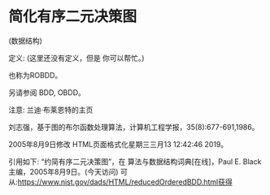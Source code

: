 # 简化有序二元决策图


(数据结构)



定义:
(这里还没有定义，但是
你可以帮忙。)



也称为ROBDD。



另请参阅
BDD, OBDD。



注意:
兰迪·布莱恩特的主页



刘志强，基于图的布尔函数处理算法，计算机工程学报，35(8):677-691,1986。








2005年8月9日修改
HTML页面格式化星期三三月13 12:42:46 2019。



引用如下:
“约简有序二元决策图”，在
算法与数据结构词典[在线]，Paul E. Black主编，2005年8月9日。(今天访问)
可从:https://www.nist.gov/dads/HTML/reducedOrderedBDD.html获得